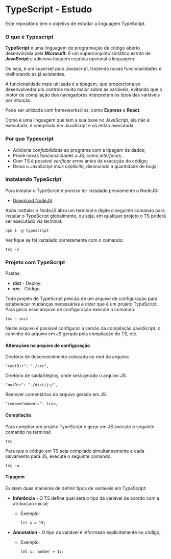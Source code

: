 # TypeScript - Estudo

Este repositório tem o objetivo de estudar a linguagem TypeScript.

### O que é Typescript

**TypeScript** é uma linguagem de programação de código aberto desenvolvida pela **Microsoft**. É um superconjunto sintático estrito de **JavaScript** e adiciona tipagem estática opcional à linguagem.

Ou seja, é um superset para Javascript, trazendo novas funcionalidades e melhorando as já existentes.

A funcionalidade mais utilizada é a tipagem, que proporciona ao desenvolvedor um controle muito maior sobre as variáveis, evitando que o motor de compilação dos navegadores interpretem os tipos das variáveis por intuição.

Pode ser utilizada com frameworks/libs, como **Express** e **React**.

Como é uma linguagem que tem a sua base no JavaScript, ela não é executada, é compilada em JavaScript e só então executada.

### Por que Typescript

* Adiciona *confiabilidade* ao programa com a tipagem de dados;
* Provê novas funcionalidades a JS, como *interfaces*;
* Com TS é possível *verificar erros* antes da execução do código;
* Deixa o JavaScript *mais expllícito*, diminuindo a quantidade de bugs;

### Instalando TypeScript

Para instalar o TypeScript é preciso ter instalado previamente o NodeJS:

* [Download NodeJS](https://nodejs.org/en)

Após insttalar o NodeJS abra um terminal e digite o seguinte comando para instalar o TypeScript globalmente, ou seja, em qualquer projeto o TS poderá ser executado via terminal:

```
npm i -g typescript
```

Verifique se foi instalado corretamente com o comando:

```
tsc -v
```

### Projeto com TypeScript

Pastas:

* **dist** - Deploy;
* **src** - Código.

Todo projeto de TypeScript precisa de um arquivo de configuração para estabelecer mudanças necessárias e dizer que é um projeto TypeScript.
Para gerar esse arquivo de configuração execute o comando:

```
tsc --init
```

Neste arquivo é possível configurar a versão da compilação JavaScript, o caminho do arquivo em JS gerado pela compilação do TS, etc.

#### Alterações no arquivo de configuração

Diretório de desenvolvimento colocado no root do arquivo:

```
"rootDir": "./src",
```

Diretório de saída/deploy, onde será gerado o arquivo JS:

```
"outDir": "./dist/js/",
```

Remover comentários do arquivo gerado em JS:

```
"removeComments": true,
```

#### Compilação

Para compilar um projeto TypeScript e gerar em JS execute o seguinte comando no terminal:

```
tsc
```

Para que o código em TS seja compilado simultaneamente a cada salvamento para JS, execute o seguinte comando:

```
tsc -w
```

#### Tipagem

Existem duas maneiras de definir tipos de variáveis em TypeScript:

* **Inferência** - O TS define qual será o tipo da variável de acordo com a atribuição inicial;
    * Exemplo:
        ```
        let x = 15;
        ```

* **Annotation** - O tipo da variável é informado explicitamente no código;
    * Exemplo:
        ```
        let x: number = 15;
        ```
